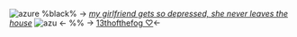 ![azure](https://media.discordapp.net/attachments/1126713705346904095/1188420878048960552/Picsart_23-12-24_17-55-29-152.png?ex=659a7631&is=65880131&hm=2fa56ad72e6ffdb6ba8e83208e8d95ea6d7f7abebad737ff6cbda5d567a67422&)
%black% -> [*my girlfriend gets so depressed, she never leaves the house*](https://open.spotify.com/track/36RNOJkIDAoyfEOHdLhmD3?si=qNfLOSIkQ8O480i0wClZVw) ![azu](https://media.discordapp.net/attachments/1126713705346904095/1188420880343253032/Tumblr_l_7867653066853176.gif?ex=659a7631&is=65880131&hm=2f6abd95fa53beac818ccf441189a1f910c97cc8c65ff1368dc1b31beeb54c19&) <- %%
-> [13thofthefog ♡](https://rentry.co/13thofthefog)<-